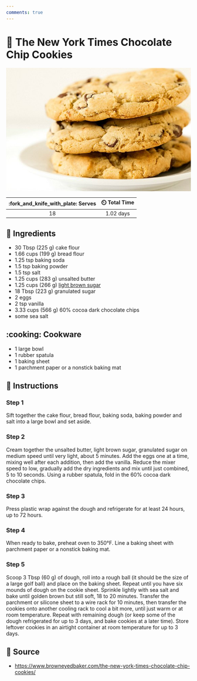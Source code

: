 ```yaml
---
comments: true
---
```

# :cookie: The New York Times Chocolate Chip Cookies

![The New York Times Chocolate Chip Cookies](../assets/images/the-new-york-times-chocolate-chip-cookies.jpg)

| :fork_and_knife_with_plate: Serves | :timer_clock: Total Time |
|:----------------------------------:|:-----------------------: |
| 18 | 1.02 days |

## :salt: Ingredients

- 30 Tbsp (225 g) cake flour
- 1.66 cups (199 g) bread flour
- 1.25 tsp baking soda
- 1.5 tsp baking powder
- 1.5 tsp salt
- 1.25 cups (283 g) unsalted butter
- 1.25 cups (266 g) [light brown sugar][1]
- 18 Tbsp (223 g) granulated sugar
- 2 eggs
- 2 tsp vanilla
- 3.33 cups (566 g) 60% cocoa dark chocolate chips
- some sea salt

## :cooking: Cookware

- 1 large bowl
- 1 rubber spatula
- 1 baking sheet
- 1 parchment paper or a nonstick baking mat

## :pencil: Instructions

### Step 1

Sift together the cake flour, bread flour, baking soda, baking powder and salt into a large bowl and set aside.

### Step 2

Cream together the unsalted butter, light brown sugar, granulated sugar on medium speed until very light, about 5
minutes. Add the eggs one at a time, mixing well after each addition, then add the vanilla. Reduce the mixer speed to
low, gradually add the dry ingredients and mix until just combined, 5 to 10 seconds. Using a rubber spatula, fold in the
60% cocoa dark chocolate chips.

### Step 3

Press plastic wrap against the dough and refrigerate for at least 24 hours, up to 72 hours.

### Step 4

When ready to bake, preheat oven to 350°F. Line a baking sheet with parchment paper or a nonstick baking mat.

### Step 5

Scoop 3 Tbsp (60 g) of dough, roll into a rough ball (it should be the size of a large golf ball) and place on the baking
sheet. Repeat until you have six mounds of dough on the cookie sheet. Sprinkle lightly with sea salt and bake until
golden brown but still soft, 18 to 20 minutes. Transfer the parchment or silicone sheet to a wire rack for 10 minutes,
then transfer the cookies onto another cooling rack to cool a bit more, until just warm or at room temperature. Repeat
with remaining dough (or keep some of the dough refrigerated for up to 3 days, and bake cookies at a later time). Store
leftover cookies in an airtight container at room temperature for up to 3 days.

## :link: Source

- <https://www.browneyedbaker.com/the-new-york-times-chocolate-chip-cookies/>

[1]: <../ingredients/brown-sugar.md>
